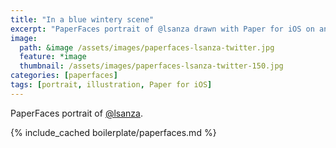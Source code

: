 ```yaml
---
title: "In a blue wintery scene"
excerpt: "PaperFaces portrait of @lsanza drawn with Paper for iOS on an iPad."
image: 
  path: &image /assets/images/paperfaces-lsanza-twitter.jpg 
  feature: *image
  thumbnail: /assets/images/paperfaces-lsanza-twitter-150.jpg
categories: [paperfaces]
tags: [portrait, illustration, Paper for iOS]
---
```


PaperFaces portrait of [@lsanza](https://twitter.com/lsanza).

{% include_cached boilerplate/paperfaces.md %}
